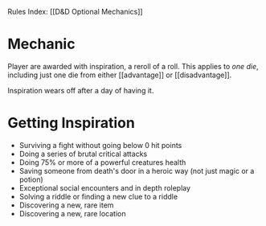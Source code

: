 Rules Index: [[D&D Optional Mechanics]]
# Mechanic
Player are awarded with inspiration, a reroll of a roll. This applies to *one die*, including just one die from either [[advantage]] or [[disadvantage]].

Inspiration wears off after a day of having it.
# Getting Inspiration
- Surviving a fight without going below 0 hit points
- Doing a series of brutal critical attacks
- Doing 75% or more of a powerful creatures health
- Saving someone from death's door in a heroic way (not just magic or a potion)
- Exceptional social encounters and in depth roleplay
- Solving a riddle or finding a new clue to a riddle
- Discovering a new, rare item
- Discovering a new, rare location